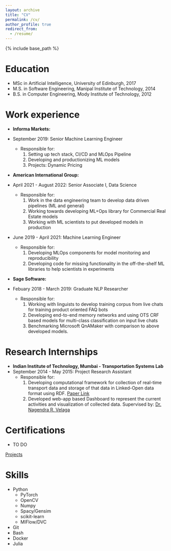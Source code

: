 ```yaml
---
layout: archive
title: "CV"
permalink: /cv/
author_profile: true
redirect_from:
  - /resume/
---
```


{% include base_path %}

Education
======
* MSc in Artificial Intelligence, University of Edinburgh, 2017
* M.S. in Software Engineering, Manipal Institute of Technology, 2014
* B.S. in Computer Engineering, Mody Institute of Technology, 2012

Work experience
======
* **Informa Markets:**
* September 2019: Senior Machine Learning Engineer
  * Responsible for: 
    1. Setting up tech stack, CI/CD and MLOps Pipeline
    2. Developing and productionizing ML models
    3. Projects: Dynamic Pricing

* **American International Group:** 
* April 2021 - August 2022: Senior Associate I, Data Science
  * Responsible for:
    1. Work in the data engineering team to develop data driven pipelines (ML and general)
    2. Working towards developing ML+Ops library for Commercial Real Estate models
    3. Working with ML scientists to put developed models in production
* June 2019 - April 2021: Machine Learning Engineer
  * Responsible for:
    1. Developing MLOps components for model monitoring and reproducibility
    2. Developing code for missing functionality in the off-the-shelf ML libraries to help scientists in experiments

* **Sage Software:**
* Febuary 2018 - March 2019: Graduate NLP Researcher
  * Responsible for:
    1. Working with linguists to develop training corpus from live chats for training product oriented FAQ bots
    2. Developing end-to-end memory networks and using OTS CRF based models for multi-class classification on input live chats
    3. Benchmarking Microsoft QnAMaker with comparison to above developed models.

Research Internships
======
* **Indian Institute of Technology, Mumbai - Transportation Systems Lab**
* September 2014 - May 2015: Project Research Assistant
  * Responsible for:
    1. Developing computational framework for collection of real-time transport data and storage of that data in Linked-Open data format using RDF. [Paper Link](https://trid.trb.org/view/1438224) 
    2. Developed web-app based Dashboard to represent the current activities and visualization of collected data. 
  Supervised by: [Dr. Nagendra R. Velaga](https://www.civil.iitb.ac.in/~velaga/)


Certifications
======
* TO DO

[Projects](/projects)
  
Skills
======
* Python
  * PyTorch
  * OpenCV
  * Numpy
  * Spacy/Gensim
  * scikit-learn
  * MlFlow/DVC
* Git
* Bash
* Docker
* Julia
